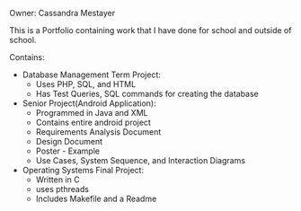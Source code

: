 Owner: Cassandra Mestayer

This is a Portfolio containing work that I have done for school and outside of school.


Contains: 
- Database Management Term Project:
	+ Uses PHP, SQL, and HTML
	+ Has Test Queries, SQL commands for creating the database
- Senior Project(Android Application):
	+ Programmed in Java and XML
	+ Contains entire android project 
	+ Requirements Analysis Document
	+ Design Document
	+ Poster - Example
	+ Use Cases, System Sequence, and Interaction Diagrams
- Operating Systems Final Project:
	+ Written in C
	+ uses pthreads
	+ Includes Makefile and a Readme
